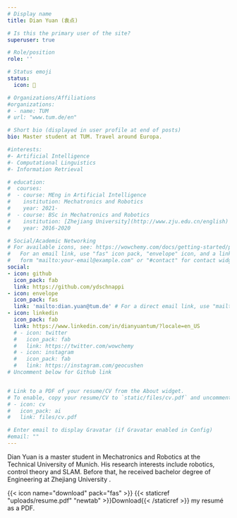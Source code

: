 ```yaml
---
# Display name
title: Dian Yuan (袁点)

# Is this the primary user of the site?
superuser: true

# Role/position
role: ''

# Status emoji
status:
  icon: 🤖

# Organizations/Affiliations
#organizations:
# - name: TUM
# url: "www.tum.de/en"

# Short bio (displayed in user profile at end of posts)
bio: Master student at TUM. Travel around Europa.

#interests:
#- Artificial Intelligence
#- Computational Linguistics
#- Information Retrieval

# education:
#  courses:
#  - course: MEng in Artificial Intelligence
#    institution: Mechatronics and Robotics
#    year: 2021-
#  - course: BSc in Mechatronics and Robotics 
#    institution: [Zhejiang University](http://www.zju.edu.cn/english)
#    year: 2016-2020

# Social/Academic Networking
# For available icons, see: https://wowchemy.com/docs/getting-started/page-builder/#icons
#   For an email link, use "fas" icon pack, "envelope" icon, and a link in the
#   form "mailto:your-email@example.com" or "#contact" for contact widget.
social:
- icon: github
  icon_pack: fab
  link: https://github.com/ydschnappi
- icon: envelope
  icon_pack: fas
  link: 'mailto:dian.yuan@tum.de' # For a direct email link, use "mailto:test@example.org".
- icon: linkedin
  icon_pack: fab
  link: https://www.linkedin.com/in/dianyuantum/?locale=en_US
  # - icon: twitter
  #   icon_pack: fab
  #   link: https://twitter.com/wowchemy
  # - icon: instagram
  #   icon_pack: fab
  #   link: https://instagram.com/geocushen
# Uncomment below for Github link


# Link to a PDF of your resume/CV from the About widget.
# To enable, copy your resume/CV to `static/files/cv.pdf` and uncomment the lines below.
# - icon: cv
#   icon_pack: ai
#   link: files/cv.pdf

# Enter email to display Gravatar (if Gravatar enabled in Config)
#email: ""
---
```


Dian Yuan is a master student in Mechatronics and Robotics at the Technical University of Munich. His research interests include robotics, control theory and SLAM. Before that, he received bachelor degree of Engineering at Zhejiang University .

{{< icon name="download" pack="fas" >}} {{< staticref "uploads/resume.pdf" "newtab" >}}Download{{< /staticref >}} my resumé as a PDF.

